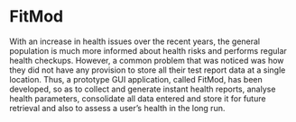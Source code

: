 # FitMod

With an increase in health issues over the recent years, the general population is much more informed about health risks and performs regular health checkups. However, a common problem that was noticed was how they did not have any provision to store all their test report data at a single location. Thus, a prototype GUI application, called FitMod, has been developed, so as to collect and generate instant health reports, analyse health parameters, consolidate all data entered and store it for future retrieval and also to assess a user’s health in the long run.
